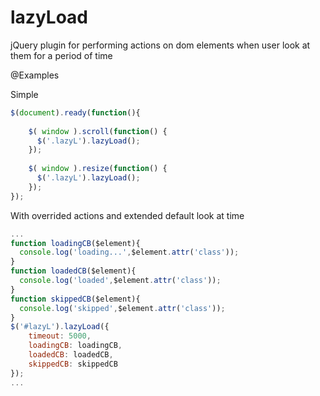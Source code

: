 # lazyLoad
jQuery plugin for performing actions on dom elements when user look at them for a period of time

@Examples

Simple
```javascript
$(document).ready(function(){
	
	$( window ).scroll(function() {
	  $('.lazyL').lazyLoad();
	});
	
	$( window ).resize(function() {
	  $('.lazyL').lazyLoad();
	});
});
```
With overrided actions and extended default look at time
```javascript
...
function loadingCB($element){
  console.log('loading...',$element.attr('class'));
}
function loadedCB($element){
  console.log('loaded',$element.attr('class'));
}
function skippedCB($element){
  console.log('skipped',$element.attr('class'));
}
$('#lazyL').lazyLoad({
    timeout: 5000,
    loadingCB: loadingCB,
    loadedCB: loadedCB,
    skippedCB: skippedCB
});
...
```
